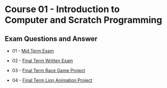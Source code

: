 # Course 01 - Introduction to Computer and Scratch Programming

## Exam Questions and Answer

- 01 - [Mid Term Exam](https://scratch.mit.edu/projects/669215400/)

- 02 - [Final Term Written Exam](https://docs.google.com/document/d/12ItdO08rhwdfQ-gTQBXoELGSVcLlRFX1e6tbagNGFIk/edit?usp=sharing)

- 03 - [Final Term Race Game Project](https://scratch.mit.edu/projects/673754191/)

- 04 - [Final Term Lion Animation Project](https://scratch.mit.edu/projects/673754291/)
